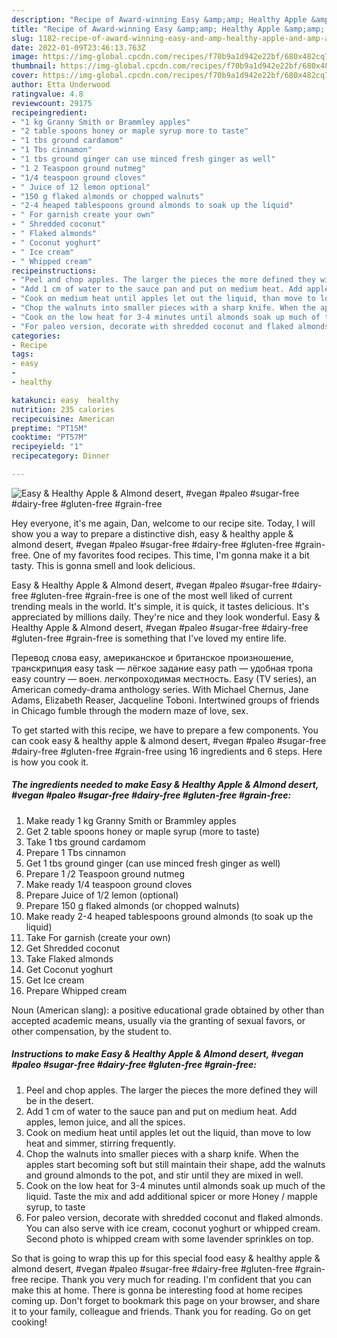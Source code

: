 ```yaml
---
description: "Recipe of Award-winning Easy &amp;amp; Healthy Apple &amp;amp; Almond desert, #vegan #paleo #sugar-free #dairy-free #gluten-free #grain-free"
title: "Recipe of Award-winning Easy &amp;amp; Healthy Apple &amp;amp; Almond desert, #vegan #paleo #sugar-free #dairy-free #gluten-free #grain-free"
slug: 1182-recipe-of-award-winning-easy-and-amp-healthy-apple-and-amp-almond-desert-vegan-paleo-sugar-free-dairy-free-gluten-free-grain-free
date: 2022-01-09T23:46:13.763Z
image: https://img-global.cpcdn.com/recipes/f70b9a1d942e22bf/680x482cq70/easy-healthy-apple-almond-desert-vegan-paleo-sugar-free-dairy-free-gluten-free-grain-free-recipe-main-photo.jpg
thumbnail: https://img-global.cpcdn.com/recipes/f70b9a1d942e22bf/680x482cq70/easy-healthy-apple-almond-desert-vegan-paleo-sugar-free-dairy-free-gluten-free-grain-free-recipe-main-photo.jpg
cover: https://img-global.cpcdn.com/recipes/f70b9a1d942e22bf/680x482cq70/easy-healthy-apple-almond-desert-vegan-paleo-sugar-free-dairy-free-gluten-free-grain-free-recipe-main-photo.jpg
author: Etta Underwood
ratingvalue: 4.8
reviewcount: 29175
recipeingredient:
- "1 kg Granny Smith or Brammley apples"
- "2 table spoons honey or maple syrup more to taste"
- "1 tbs ground cardamom"
- "1 Tbs cinnamon"
- "1 tbs ground ginger can use minced fresh ginger as well"
- "1 2 Teaspoon ground nutmeg"
- "1/4 teaspoon ground cloves"
- " Juice of 12 lemon optional"
- "150 g flaked almonds or chopped walnuts"
- "2-4 heaped tablespoons ground almonds to soak up the liquid"
- " For garnish create your own"
- " Shredded coconut"
- " Flaked almonds"
- " Coconut yoghurt"
- " Ice cream"
- " Whipped cream"
recipeinstructions:
- "Peel and chop apples. The larger the pieces the more defined they will be in the desert."
- "Add 1 cm of water to the sauce pan and put on medium heat. Add apples, lemon juice, and all the spices."
- "Cook on medium heat until apples let out the liquid, than move to low heat and simmer, stirring frequently."
- "Chop the walnuts into smaller pieces with a sharp knife. When the apples start becoming soft but still maintain their shape, add the walnuts and ground almonds to the pot, and stir until they are mixed in well."
- "Cook on the low heat for 3-4 minutes until almonds soak up much of the liquid. Taste the mix and add additional spicer or more Honey / mapple syrup, to taste"
- "For paleo version, decorate with shredded coconut and flaked almonds. You can also serve with ice cream, coconut yoghurt or whipped cream. Second photo is whipped cream with some lavender sprinkles on top."
categories:
- Recipe
tags:
- easy
- 
- healthy

katakunci: easy  healthy 
nutrition: 235 calories
recipecuisine: American
preptime: "PT15M"
cooktime: "PT57M"
recipeyield: "1"
recipecategory: Dinner

---
```



![Easy &amp; Healthy Apple &amp; Almond desert, #vegan #paleo #sugar-free #dairy-free #gluten-free #grain-free](https://img-global.cpcdn.com/recipes/f70b9a1d942e22bf/680x482cq70/easy-healthy-apple-almond-desert-vegan-paleo-sugar-free-dairy-free-gluten-free-grain-free-recipe-main-photo.jpg)

Hey everyone, it's me again, Dan, welcome to our recipe site. Today, I will show you a way to prepare a distinctive dish, easy &amp; healthy apple &amp; almond desert, #vegan #paleo #sugar-free #dairy-free #gluten-free #grain-free. One of my favorites food recipes. This time, I'm gonna make it a bit tasty. This is gonna smell and look delicious.

Easy &amp; Healthy Apple &amp; Almond desert, #vegan #paleo #sugar-free #dairy-free #gluten-free #grain-free is one of the most well liked of current trending meals in the world. It's simple, it is quick, it tastes delicious. It's appreciated by millions daily. They're nice and they look wonderful. Easy &amp; Healthy Apple &amp; Almond desert, #vegan #paleo #sugar-free #dairy-free #gluten-free #grain-free is something that I've loved my entire life.

Перевод слова easy, американское и британское произношение, транскрипция easy task — лёгкое задание easy path — удобная тропа easy country — воен. легкопроходимая местность. Easy (TV series), an American comedy-drama anthology series. With Michael Chernus, Jane Adams, Elizabeth Reaser, Jacqueline Toboni. Intertwined groups of friends in Chicago fumble through the modern maze of love, sex.


To get started with this recipe, we have to prepare a few components. You can cook easy &amp; healthy apple &amp; almond desert, #vegan #paleo #sugar-free #dairy-free #gluten-free #grain-free using 16 ingredients and 6 steps. Here is how you cook it.

<!--inarticleads1-->

##### The ingredients needed to make Easy &amp; Healthy Apple &amp; Almond desert, #vegan #paleo #sugar-free #dairy-free #gluten-free #grain-free:

1. Make ready 1 kg Granny Smith or Brammley apples
1. Get 2 table spoons honey or maple syrup (more to taste)
1. Take 1 tbs ground cardamom
1. Prepare 1 Tbs cinnamon
1. Get 1 tbs ground ginger (can use minced fresh ginger as well)
1. Prepare 1 /2 Teaspoon ground nutmeg
1. Make ready 1/4 teaspoon ground cloves
1. Prepare  Juice of 1/2 lemon (optional)
1. Prepare 150 g flaked almonds (or chopped walnuts)
1. Make ready 2-4 heaped tablespoons ground almonds (to soak up the liquid)
1. Take  For garnish (create your own)
1. Get  Shredded coconut
1. Take  Flaked almonds
1. Get  Coconut yoghurt
1. Get  Ice cream
1. Prepare  Whipped cream


Noun (American slang): a positive educational grade obtained by other than accepted academic means, usually via the granting of sexual favors, or other compensation, by the student to. 

<!--inarticleads2-->

##### Instructions to make Easy &amp; Healthy Apple &amp; Almond desert, #vegan #paleo #sugar-free #dairy-free #gluten-free #grain-free:

1. Peel and chop apples. The larger the pieces the more defined they will be in the desert.
1. Add 1 cm of water to the sauce pan and put on medium heat. Add apples, lemon juice, and all the spices.
1. Cook on medium heat until apples let out the liquid, than move to low heat and simmer, stirring frequently.
1. Chop the walnuts into smaller pieces with a sharp knife. When the apples start becoming soft but still maintain their shape, add the walnuts and ground almonds to the pot, and stir until they are mixed in well.
1. Cook on the low heat for 3-4 minutes until almonds soak up much of the liquid. Taste the mix and add additional spicer or more Honey / mapple syrup, to taste
1. For paleo version, decorate with shredded coconut and flaked almonds. You can also serve with ice cream, coconut yoghurt or whipped cream. Second photo is whipped cream with some lavender sprinkles on top.




So that is going to wrap this up for this special food easy &amp; healthy apple &amp; almond desert, #vegan #paleo #sugar-free #dairy-free #gluten-free #grain-free recipe. Thank you very much for reading. I'm confident that you can make this at home. There is gonna be interesting food at home recipes coming up. Don't forget to bookmark this page on your browser, and share it to your family, colleague and friends. Thank you for reading. Go on get cooking!
